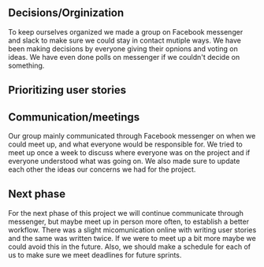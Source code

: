 ## Decisions/Orginization
To keep ourselves organized we made a group on Facebook messenger and slack to make sure we could stay in contact mutiple ways.
We have been making decisions by everyone giving their opnions and voting on ideas. We have even done polls on messenger if we couldn't decide on something.

## Prioritizing user stories

## Communication/meetings
Our group mainly communicated through Facebook messenger on when we could meet up, and what everyone would be responsible for. 
We tried to meet up once a week to discuss where everyone was on the project and if everyone understood what was going on.
We also made sure to update each other the ideas our concerns we had for the project.

## Next phase
For the next phase of this project we will continue communicate through messenger, but maybe meet up in person more often, 
to establish a better workflow. There was a slight micomunication online with writing user stories and the same was written twice. 
If we were to meet up a bit more maybe we could avoid this in the future. Also, we should make a schedule for each of us to make sure we meet deadlines for future sprints.
















